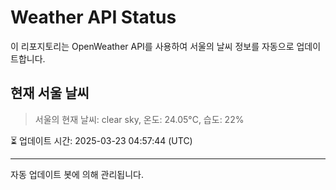 
# Weather API Status

이 리포지토리는 OpenWeather API를 사용하여 서울의 날씨 정보를 자동으로 업데이트합니다.

## 현재 서울 날씨
> 서울의 현재 날씨: clear sky, 온도: 24.05°C, 습도: 22%

⏳ 업데이트 시간: 2025-03-23 04:57:44 (UTC)

---
자동 업데이트 봇에 의해 관리됩니다.
